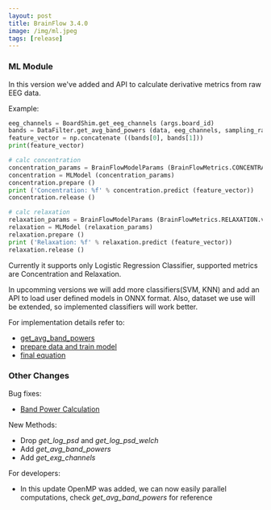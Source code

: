 ```yaml
---
layout: post
title: BrainFlow 3.4.0
image: /img/ml.jpeg
tags: [release]
---
```


### ML Module

In this version we've added and API to calculate derivative metrics from raw EEG data.

Example:

```python
eeg_channels = BoardShim.get_eeg_channels (args.board_id)
bands = DataFilter.get_avg_band_powers (data, eeg_channels, sampling_rate, True)
feature_vector = np.concatenate ((bands[0], bands[1]))
print(feature_vector)

# calc concentration
concentration_params = BrainFlowModelParams (BrainFlowMetrics.CONCENTRATION.value, BrainFlowClassifiers.REGRESSION.value)
concentration = MLModel (concentration_params)
concentration.prepare ()
print ('Concentration: %f' % concentration.predict (feature_vector))
concentration.release ()

# calc relaxation
relaxation_params = BrainFlowModelParams (BrainFlowMetrics.RELAXATION.value, BrainFlowClassifiers.REGRESSION.value)
relaxation = MLModel (relaxation_params)
relaxation.prepare ()
print ('Relaxation: %f' % relaxation.predict (feature_vector))
relaxation.release ()
```

Currently it supports only Logistic Regression Classifier, supported metrics are Concentration and Relaxation.

In upcomming versions we will add more classifiers(SVM, KNN) and add an API to load user defined models in ONNX format. Also, dataset we use will be extended, so implemented classifiers will work better.

For implementation details refer to:

* [get_avg_band_powers](https://github.com/brainflow-dev/brainflow/blob/ml/src/data_handler/data_handler.cpp)
* [prepare data and train model](https://github.com/brainflow-dev/brainflow/blob/ml/src/ml/train/focus_classifiers.py)
* [final equation](https://github.com/brainflow-dev/brainflow/blob/master/src/ml/concentration_regression_classifier.cpp)

### Other Changes

Bug fixes:

* [Band Power Calculation](https://github.com/brainflow-dev/brainflow/issues/82)

New Methods:

* Drop *get_log_psd* and *get_log_psd_welch*
* Add *get_avg_band_powers*
* Add *get_exg_channels*

For developers:

* In this update OpenMP was added, we can now easily parallel computations, check *get_avg_band_powers* for reference
